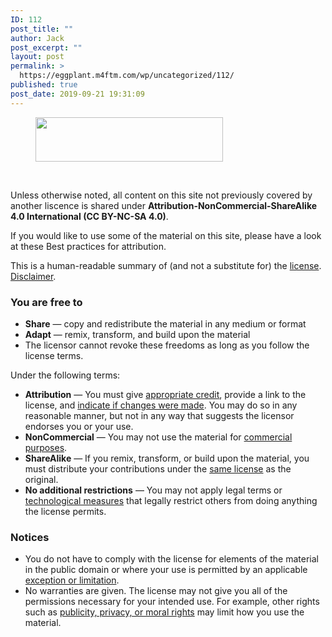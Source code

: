 ```yaml
---
ID: 112
post_title: ""
author: Jack
post_excerpt: ""
layout: post
permalink: >
  https://eggplant.m4ftm.com/wp/uncategorized/112/
published: true
post_date: 2019-09-21 19:31:09
---
```

<!-- wp:paragraph -->
<p></p>
<!-- /wp:paragraph -->

<!-- wp:tadv/classic-paragraph -->
<div id="deed-head" class="row">
<div id="deed-license">
<figure><img class="size-medium wp-image-102 aligncenter" src="https://eggplant.m4ftm.com/wp/wp-content/uploads/2019/09/Creative-Commons-CC-Attribution-NonCommercial-ShareAlike-4.0-International-CC-BY-NC-SA-4.0--300x71.png" alt="" width="300" height="71"></figure>
<p>&nbsp;</p>
<p>Unless otherwise noted, all content on this site not previously covered by another liscence is shared under <strong><span class="cc-license-title">Attribution-NonCommercial-ShareAlike 4.0 International</span> </strong><span class="cc-license-identifier"><strong> (CC BY-NC-SA 4.0)</strong>.&nbsp; </span></p>
<p>If you would like to use some of the material on this site, please have a look at these Best practices for attribution.</p>
</div>
</div>
<!-- /wp:tadv/classic-paragraph -->

<!-- wp:html -->
<div id="deed-main" class="row" dir="ltr">
<div id="legalcode-block">
<div id="deed-disclaimer"><span class="summary"> This is a human-readable summary of (and not a substitute for) the <a class="fulltext" href="https://creativecommons.org/licenses/by-nc-sa/4.0/legalcode">license</a>. </span> <span class="disclaimer"> <a id="disclaimer_popup" class="helpLink" tabindex="0" title="" href="https://creativecommons.org/licenses/by-nc-sa/4.0/#" data-original-title="">Disclaimer</a>. </span></div>
</div>
<div id="deed-main-content" class="row ">
<div id="deed-rights" class="row" dir="ltr">
<div class="col-sm-offset-2 col-sm-8">
<h3>You are free to</h3>
<ul>
<li><strong>Share</strong> — copy and redistribute the material in any medium or format</li>
<li><strong>Adapt</strong> — remix, transform, and build upon the material</li>
<li>The licensor cannot revoke these freedoms as long as you follow the license terms.</li>
</ul>
</div>
</div>
<div class="row">
<div class="col-md-offset-1 col-md-10">Under the following terms:</div>
</div>
<div id="deed-conditions" class="row">
<ul>
<li><strong>Attribution</strong> — You must give <a id="appropriate_credit_popup" class="helpLink" tabindex="0" title="" href="https://creativecommons.org/licenses/by-nc-sa/4.0/#" data-original-title="">appropriate credit</a>, provide a link to the license, and <a id="indicate_changes_popup" class="helpLink" tabindex="0" title="" href="https://creativecommons.org/licenses/by-nc-sa/4.0/#" data-original-title="">indicate if changes were made</a>. You may do so in any reasonable manner, but not in any way that suggests the licensor endorses you or your use.</li>
<li><span id="by-more-container"></span><strong>NonCommercial</strong> — You may not use the material for <a id="commercial_purposes_popup" class="helpLink" tabindex="0" title="" href="https://creativecommons.org/licenses/by-nc-sa/4.0/#" data-original-title="">commercial purposes</a>.</li>
<li><span id="nc-more-container"></span><strong>ShareAlike</strong> — If you remix, transform, or build upon the material, you must distribute your contributions under the <a id="same_license_popup" class="helpLink" tabindex="0" title="" href="https://creativecommons.org/licenses/by-nc-sa/4.0/#" data-original-title="">same license</a> as the original.</li>
<li><strong>No additional restrictions</strong> — You may not apply legal terms or <a id="technological_measures_popup" class="helpLink" tabindex="0" title="" href="https://creativecommons.org/licenses/by-nc-sa/4.0/#" data-original-title="">technological measures</a> that legally restrict others from doing anything the license permits.</li>
</ul>
</div>
<div id="deed-understanding" class="row">
<h3>Notices</h3>
<ul class="understanding license-properties col-md-offset-2 col-md-8">
<li class="license">You do not have to comply with the license for elements of the material in the public domain or where your use is permitted by an applicable <a id="exception_or_limitation_popup" class="helpLink" tabindex="0" title="" href="https://creativecommons.org/licenses/by-nc-sa/4.0/#" data-original-title="">exception or limitation</a>.</li>
<li class="license">No warranties are given. The license may not give you all of the permissions necessary for your intended use. For example, other rights such as <a id="publicity_privacy_or_moral_rights_popup" class="helpLink" tabindex="0" title="" href="https://creativecommons.org/licenses/by-nc-sa/4.0/#" data-original-title="">publicity, privacy, or moral rights</a> may limit how you use the material.</li>
</ul>
</div>
</div>
</div>
<!-- /wp:html -->